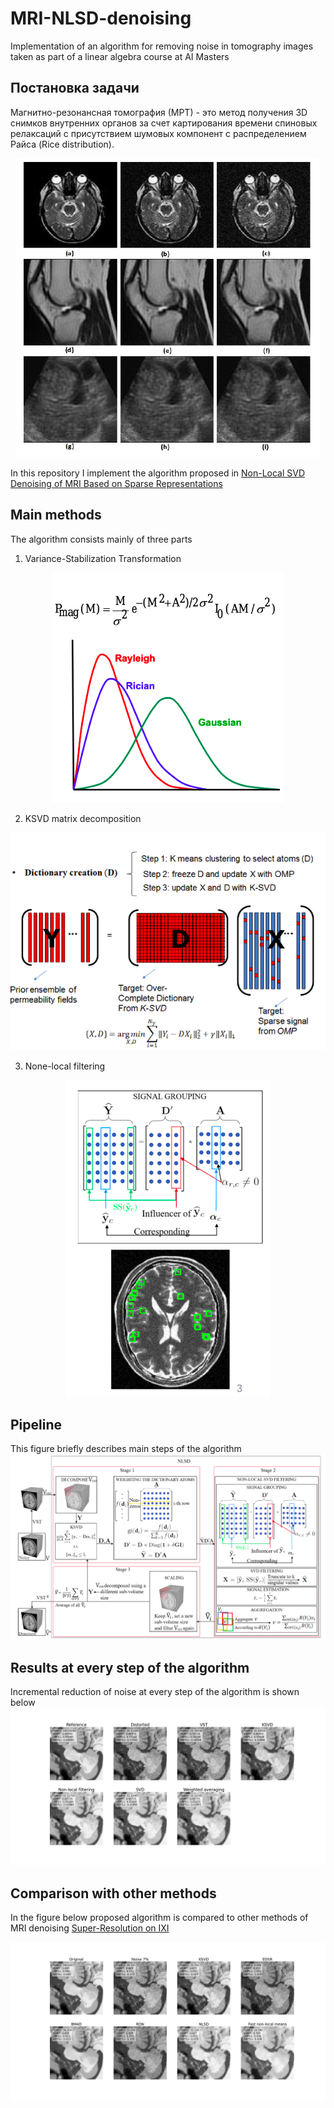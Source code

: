 # MRI-NLSD-denoising

Implementation of an algorithm for removing noise in tomography images taken as part of a linear algebra course at AI Masters


## Постановка задачи
Магнитно-резонансная томография (МРТ) - это метод получения 3D снимков внутренних органов за счет картирования времени спиновых релаксаций с присутствием шумовых компонент с распределением Райса (Rice distribution).
<p align="center">
  <img src="https://github.com/Alexkkir/sr-tomography/blob/main/images/overview.png" />
</p>
  
In this repository I implement the algorithm proposed in [Non-Local SVD Denoising of MRI Based on Sparse Representations
](https://www.mdpi.com/1424-8220/20/5/1536/htm)

## Main methods
The algorithm consists mainly of three parts

1. Variance-Stabilization Transformation

<p align="center">
  <img src="https://github.com/petthebeaver/MRI-NLSD-denoising/blob/89f8d5159969c510d0b74db8eac3836d17f26982/images/vst.png" />
</p>
   
2. KSVD matrix decomposition

<p align="center">
  <img src="https://github.com/petthebeaver/MRI-NLSD-denoising/blob/4c0610d7420743714830eb0f200c05496a0c4335/images/ksvd.png" />
</p>
  
3. None-local filtering

<p align="center">
  <img src="https://github.com/petthebeaver/MRI-NLSD-denoising/blob/4c0610d7420743714830eb0f200c05496a0c4335/images/nonlocal.png" />
</p>
  
## Pipeline
This figure briefly describes main steps of the algorithm
![pipeline](images/pipeline.png)

## Results at every step of the algorithm
Incremental reduction of noise at every step of the algorithm is shown below
![tmp](images/tmp.jpg)

## Comparison with other methods
In the figure below proposed algorithm is compared to other methods of MRI denoising [Super-Resolution on IXI
](https://paperswithcode.com/sota/super-resolution-on-ixi)

![methods](images/methods.jpg)
